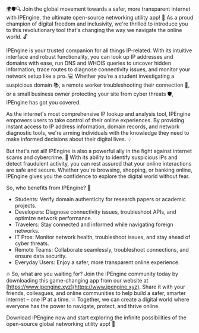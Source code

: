🌍🛡️🔍 Join the global movement towards a safer, more transparent internet with IPEngine, the ultimate open-source networking utility app! 🚀 As a proud champion of digital freedom and inclusivity, we're thrilled to introduce you to this revolutionary tool that's changing the way we navigate the online world. 🔓

IPEngine is your trusted companion for all things IP-related. With its intuitive interface and robust functionality, you can look up IP addresses and domains with ease, run DNS and WHOIS queries to uncover hidden information, trace routes to diagnose connectivity issues, and monitor your network setup like a pro. 💻 Whether you're a student investigating a suspicious domain 📚, a remote worker troubleshooting their connection 🏢, or a small business owner protecting your site from cyber threats 🛡️, IPEngine has got you covered.

As the internet's most comprehensive IP lookup and analysis tool, IPEngine empowers users to take control of their online experiences. By providing instant access to IP address information, domain records, and network diagnostic tools, we're arming individuals with the knowledge they need to make informed decisions about their digital lives. 💡

But that's not all! IPEngine is also a powerful ally in the fight against internet scams and cybercrime. 🚫 With its ability to identify suspicious IPs and detect fraudulent activity, you can rest assured that your online interactions are safe and secure. Whether you're browsing, shopping, or banking online, IPEngine gives you the confidence to explore the digital world without fear.

So, who benefits from IPEngine? 🤔

* Students: Verify domain authenticity for research papers or academic projects.
* Developers: Diagnose connectivity issues, troubleshoot APIs, and optimize network performance.
* Travelers: Stay connected and informed while navigating foreign networks.
* IT Pros: Monitor network health, troubleshoot issues, and stay ahead of cyber threats.
* Remote Teams: Collaborate seamlessly, troubleshoot connections, and ensure data security.
* Everyday Users: Enjoy a safer, more transparent online experience.

🔥 So, what are you waiting for? Join the IPEngine community today by downloading this game-changing app from our website at [https://www.ipengine.xyz](https://www.ipengine.xyz). Share it with your friends, colleagues, and online communities to help build a safer, smarter internet – one IP at a time. 💥 Together, we can create a digital world where everyone has the power to navigate, protect, and thrive online.

Download IPEngine now and start exploring the infinite possibilities of the open-source global networking utility app! 🌟